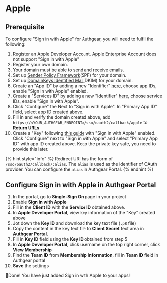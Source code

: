 # Apple

## Prerequisite

To configure "Sign in with Apple" for Authgear, you will need to fulfil the following:

1. Register an Apple Developer Account. Apple Enterprise Account does not support "Sign in with Apple"
2. Register your own domain.
3. Your domain must be able to send and receive emails.
4. Set up [Sender Policy Framework](https://en.wikipedia.org/wiki/Sender_Policy_Framework)\(SPF\) for your domain.
5. Set up [DomainKeys Identified Mail](https://en.wikipedia.org/wiki/DomainKeys_Identified_Mail)\(DKIM\) for your domain.
6. Create an "App ID" by adding a new "Identifier" [here](https://developer.apple.com/account/resources/identifiers/list), choose app IDs, enable "Sign in with Apple" enabled.
7. Create a "Services ID" by adding a new "Identifier" [here](https://developer.apple.com/account/resources/identifiers/list), choose service IDs, enable "Sign in with Apple".
8. Click "Configure" the Next to "Sign in with Apple". In "Primary App ID" field, select app ID created above.
9. Fill in and verify the domain created above, add `https://<YOUR_AUTHGEAR_ENDPOINT>/sso/oauth2/callback/apple` to **Return URLs**
10. Create a "Key" following [this guide](https://help.apple.com/developer-account/#/devcdfbb56a3) with "Sign in with Apple" enabled. Click "Configure" next to "Sign in with Apple" and select "Primary App ID" with app ID created above. Keep the private key safe, you need to provide this later.

{% hint style="info" %}
Redirect URI has the form of `/sso/oauth2/callback/:alias`. The `alias` is used as the identifier of OAuth provider. You can configure the `alias` in Authgear Portal.
{% endhint %}

## Configure Sign in with Apple in Authgear Portal

1. In the portal, go to **Single-Sign On** page in your project
2. Enable **Sign in with Apple**
3. Fill in the **Client ID** with the **Service ID** obtained above.
4. In **Apple Developer Portal**, view key information of the "Key" created above
5. Jot down the **Key ID** and download the key text file \(`.p8` file\)
6. Copy the content in the key text file to **Client Secret** text area in **Authgear Portal.**
7. Fill in **Key ID** field using the **Key ID** obtained from step 5
8. In **Apple Developer Portal**, click username on the top right corner, click **View Membership**
9. Find the **Team ID** from **Membership Information**, fill in **Team ID** field in Authgear portal
10. **Save** the settings

🎉Done! You have just added Sign in with Apple to your apps!



